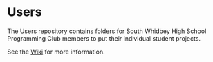 # Users

The Users repository contains folders for South Whidbey High School Programming Club
members to put their individual student projects.

See the [Wiki](https://github.com/SWHS-PC/Users/wiki) for more information.
